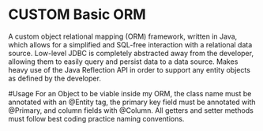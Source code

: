# CUSTOM Basic ORM
A custom object relational mapping (ORM) framework, written in Java, which allows for a simplified and SQL-free interaction with a relational data source. Low-level JDBC is completely abstracted away from the developer, allowing them to easily query and persist data to a data source. Makes heavy use of the Java Reflection API in order to support any entity objects as defined by the developer.


#Usage
For an Object to be viable inside my ORM, the class name must be annotated with an @Entity tag, the primary key field must be annotated with @Primary,
and column fields with @Column.  All getters and setter methods must follow best coding practice naming conventions.
